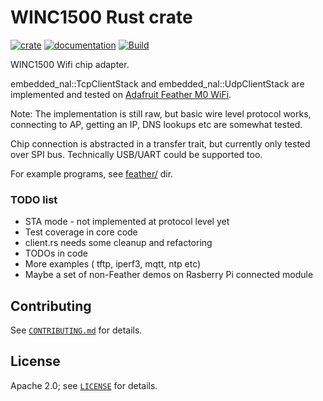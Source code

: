 # WINC1500 Rust crate

[![crate](https://img.shields.io/crates/v/wincwifi.svg)](https://crates.io/crates/wincwifi)
[![documentation](https://docs.rs/wincwifi/badge.svg)](https://docs.rs/wincwifi/)
[![Build](https://github.com/kaidokert/winc-rs/actions/workflows/rust.yaml/badge.svg)](https://github.com/kaidokert/winc-rs/actions/workflows/rust.yaml)

WINC1500 Wifi chip adapter.

embedded_nal::TcpClientStack and embedded_nal::UdpClientStack are implemented
and tested on [Adafruit Feather M0 WiFi](https://www.adafruit.com/product/3010).

Note: The implementation is still raw, but basic wire level protocol works,
connecting to AP, getting an IP, DNS lookups etc are somewhat tested.

Chip connection is abstracted in a transfer trait, but currently only tested over
SPI bus. Technically USB/UART could be supported too.

For example programs, see [feather/](https://github.com/kaidokert/winc-rs/tree/main/feather) dir.

### TODO list

- STA mode - not implemented at protocol level yet
- Test coverage in core code
- client.rs needs some cleanup and refactoring
- TODOs in code
- More examples ( tftp, iperf3, mqtt, ntp etc)
- Maybe a set of non-Feather demos on Rasberry Pi connected module

## Contributing

See [`CONTRIBUTING.md`](CONTRIBUTING.md) for details.

## License

Apache 2.0; see [`LICENSE`](LICENSE) for details.
